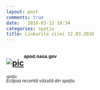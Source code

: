 ```yaml
---
layout: post
comments: true
date:   2016-03-12 18:34
categories: spaţiu
title: Linkurile zilei 12.03.2016
---
```

## [![pic](http://apod.nasa.gov/apod/image/1603/eclipse_epc_2016068_4.jpg)](http://apod.nasa.gov/apod/image/1603/eclipse_epc_2016068_4.jpg)<sup><sup><sup>apod.nasa.gov</sup></sup></sup>  
_<sup><sup>spaţiu</sup></sup>_  
_<sup>Eclipsa recentă văzută din spaţiu</sup>_  


